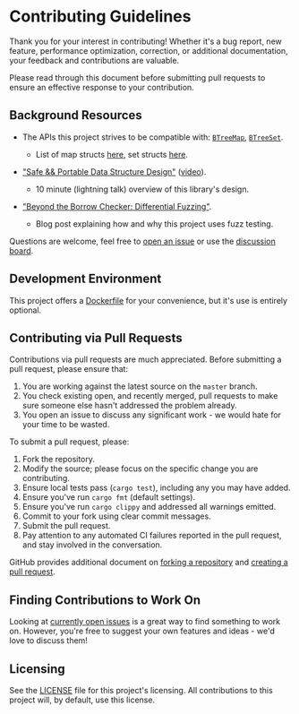 # Contributing Guidelines

Thank you for your interest in contributing!
Whether it's a bug report, new feature, performance optimization, correction, or additional documentation, your feedback and contributions are valuable.

Please read through this document before submitting pull requests to ensure an effective response to your contribution.

## Background Resources

* The APIs this project strives to be compatible with: [`BTreeMap`](https://doc.rust-lang.org/std/collections/struct.BTreeMap.html), [`BTreeSet`](https://doc.rust-lang.org/stable/std/collections/btree_set/index.html).
    * List of map structs [here](https://doc.rust-lang.org/std/collections/btree_map/index.html), set structs [here](https://doc.rust-lang.org/stable/std/collections/btree_set/index.html).

* ["Safe && Portable Data Structure Design"](https://tiemoko.com/slides/SafeAndPortableDataStructureDesign_CodeAndSupply_Dec2021.pdf) ([video](https://youtu.be/1UtklNrB8XA?t=1615)).
    * 10 minute (lightning talk) overview of this library's design.

* ["Beyond the Borrow Checker: Differential Fuzzing"](https://tiemoko.com/blog/diff-fuzz/).
    * Blog post explaining how and why this project uses fuzz testing.

Questions are welcome, feel free to [open an issue](https://github.com/tnballo/scapegoat/issues) or use the [discussion board](https://github.com/tnballo/scapegoat/discussions).

## Development Environment

This project offers a [Dockerfile](https://github.com/tnballo/scapegoat/blob/master/Dockerfile) for your convenience, but it's use is entirely optional.

## Contributing via Pull Requests

Contributions via pull requests are much appreciated. Before submitting a pull request, please ensure that:

1. You are working against the latest source on the `master` branch.
2. You check existing open, and recently merged, pull requests to make sure someone else hasn't addressed the problem already.
3. You open an issue to discuss any significant work - we would hate for your time to be wasted.

To submit a pull request, please:

1. Fork the repository.
2. Modify the source; please focus on the specific change you are contributing.
3. Ensure local tests pass (`cargo test`), including any you may have added.
4. Ensure you've run `cargo fmt` (default settings).
5. Ensure you've run `cargo clippy` and addressed all warnings emitted.
6. Commit to your fork using clear commit messages.
7. Submit the pull request.
8. Pay attention to any automated CI failures reported in the pull request, and stay involved in the conversation.

GitHub provides additional document on [forking a repository](https://help.github.com/articles/fork-a-repo/) and
[creating a pull request](https://help.github.com/articles/creating-a-pull-request/).

## Finding Contributions to Work On

Looking at [currently open issues](https://github.com/tnballo/scapegoat/issues) is a great way to find something to work on.
However, you're free to suggest your own features and ideas - we'd love to discuss them!

## Licensing

See the [LICENSE](hhttps://github.com/tnballo/scapegoat/blob/master/LICENSE) file for this project's licensing.
All contributions to this project will, by default, use this license.